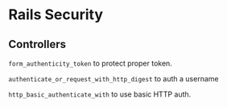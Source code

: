 # Rails Security
## Controllers
`form_authenticity_token` to protect proper token.

`authenticate_or_request_with_http_digest` to auth a username

`http_basic_authenticate_with` to use basic HTTP auth.

